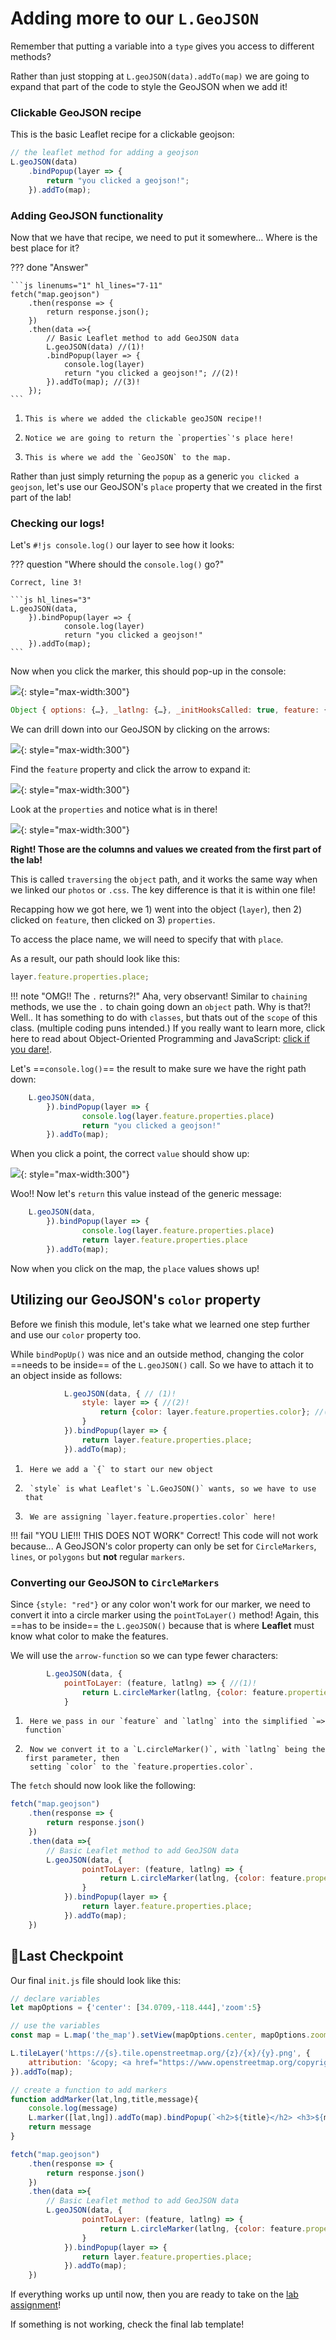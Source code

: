 # Adding more to our `L.GeoJSON`

Remember that putting a variable into a `type` gives you access to different methods?

Rather than just stopping at `L.geoJSON(data).addTo(map)` we are going to expand that part of the code to style the GeoJSON when we add it!

### Clickable GeoJSON recipe
This is the basic Leaflet recipe for a clickable geojson:

```javascript
// the leaflet method for adding a geojson
L.geoJSON(data)
    .bindPopup(layer => {
        return "you clicked a geojson!";
    }).addTo(map);
```

### Adding GeoJSON functionality

Now that we have that recipe, we need to put it somewhere... Where is the best place for it?

??? done "Answer"

    ```js linenums="1" hl_lines="7-11"
    fetch("map.geojson") 
        .then(response => { 
            return response.json();
        })
        .then(data =>{
            // Basic Leaflet method to add GeoJSON data
            L.geoJSON(data) //(1)!
            .bindPopup(layer => {
                console.log(layer)
                return "you clicked a geojson!"; //(2)!
            }).addTo(map); //(3)!
        });
    ```

1.     This is where we added the clickable geoJSON recipe!!
2.     Notice we are going to return the `properties`'s place here!
3.     This is where we add the `GeoJSON` to the map.

Rather than just simply returning the `popup` as a generic `you clicked a geojson`, let's use our GeoJSON's `place` property that we created in the first part of the lab!

### Checking our logs!

Let's `#!js console.log()` our layer to see how it looks:

??? question "Where should the `console.log()` go?"

    Correct, line 3!
    
    ```js hl_lines="3"
    L.geoJSON(data,
        }).bindPopup(layer => {
                console.log(layer)
                return "you clicked a geojson!"
        }).addTo(map);
    ```

Now when you click the marker, this should pop-up in the console:

![](./media/clicked_geojson_console.png){: style="max-width:300"}

```js
Object { options: {…}, _latlng: {…}, _initHooksCalled: true, feature: {…}, defaultOptions: {}, _leaflet_id: 37, _eventParents: {…}, _mapToAdd: {…}, _map: {…}, _zoomAnimated: true, … }
```

We can drill down into our GeoJSON by clicking on the arrows:

![](./media/open_object.png){: style="max-width:300"}

Find the `feature` property and click the arrow to expand it:

![](./media/expanded_object.png){: style="max-width:300"}

Look at the `properties` and notice what is in there!

![](./media/drill_down.png){: style="max-width:300"}

**Right! Those are the columns and values we created from the first part of the lab!**

This is called `traversing` the `object` path, and it works the same way when we linked our `photos` or `.css`. The key difference is that it is within one file!

Recapping how we got here, we 1) went into the object (`layer`), then 2) clicked on `feature`, then clicked on 3) `properties`.

To access the place name, we will need to specify that with `place`.

As a result, our path should look like this:

```js
layer.feature.properties.place;
```

!!! note "OMG!! The `.` returns?!"
    Aha, very observant! Similar to `chaining` methods, we use the `.` to chain going down an `object` path. Why is that?! Well.. It has something to do with `classes`, but thats out of the `scope` of this class. (multiple coding puns intended.) If you really want to learn more, click here to read about Object-Oriented Programming and JavaScript: [click if you dare!](https://developer.mozilla.org/en-US/docs/Learn/JavaScript/Objects/Classes_in_JavaScript).

Let's ==`console.log()`== the result to make sure we have the right path down:

```js hl_lines="3"
    L.geoJSON(data,
        }).bindPopup(layer => {
                console.log(layer.feature.properties.place)
                return "you clicked a geojson!"
        }).addTo(map);
```

When you click a point, the correct `value` should show up:

![](./media/woo_console.png){: style="max-width:300"}

Woo!! Now let's `return` this value instead of the generic message:

```js hl_lines="4"
    L.geoJSON(data,
        }).bindPopup(layer => {
                console.log(layer.feature.properties.place)
                return layer.feature.properties.place
        }).addTo(map);
```

Now when you click on the map, the `place` values shows up!

## Utilizing our GeoJSON's `color` property

Before we finish this module, let's take what we learned one step further and use our `color` property too.

While `bindPopUp()` was nice and an outside method, changing the color ==needs to be inside== of the `L.geoJSON()` call. So we have to attach it to an object inside as follows:

``` js
            L.geoJSON(data, { // (1)!
                style: layer => { //(2)!
                    return {color: layer.feature.properties.color}; //(3)!
                }
            }).bindPopup(layer => {
                return layer.feature.properties.place;
            }).addTo(map);
```

1.      Here we add a `{` to start our new object
2.      `style` is what Leaflet's `L.GeoJSON()` wants, so we have to use that
3.      We are assigning `layer.feature.properties.color` here!

!!! fail "YOU LIE!!! THIS DOES NOT WORK"
    Correct! This code will not work because... A GeoJSON's color property can only be set for `CircleMarkers`, `lines`, or `polygons` but **not** regular `markers`.

### Converting our GeoJSON to `CircleMarkers`

Since `{style: "red"}` or any color won't work for our marker, we need to convert it into a circle marker using the `pointToLayer()` method! Again, this ==has to be inside== the `L.geoJSON()` because that is where **Leaflet** must know what color to make the features.

We will use the `arrow-function` so we can type fewer characters:

```javascript
        L.geoJSON(data, {
            pointToLayer: (feature, latlng) => { //(1)!
                return L.circleMarker(latlng, {color: feature.properties.color}); //(2)!
            }
```

1.      Here we pass in our `feature` and `latlng` into the simplified `=> function`
2.      Now we convert it to a `L.circleMarker()`, with `latlng` being the first parameter, then 
        setting `color` to the `feature.properties.color`. 

The `fetch` should now look like the following:

```javascript hl_lines="8-10"
fetch("map.geojson")
    .then(response => {
        return response.json()
    })
    .then(data =>{
        // Basic Leaflet method to add GeoJSON data
        L.geoJSON(data, {
                pointToLayer: (feature, latlng) => { 
                    return L.circleMarker(latlng, {color: feature.properties.color})
                }
            }).bindPopup(layer => {
                return layer.feature.properties.place;
            }).addTo(map);
    })
```

## 🏁Last Checkpoint

Our final `init.js` file should look like this:

```js title="js/init.js" linenums="1" hl_lines="16-25"
// declare variables
let mapOptions = {'center': [34.0709,-118.444],'zoom':5}

// use the variables
const map = L.map('the_map').setView(mapOptions.center, mapOptions.zoom);

L.tileLayer('https://{s}.tile.openstreetmap.org/{z}/{x}/{y}.png', {
    attribution: '&copy; <a href="https://www.openstreetmap.org/copyright">OpenStreetMap</a> contributors'
}).addTo(map);

// create a function to add markers
function addMarker(lat,lng,title,message){
    console.log(message)
    L.marker([lat,lng]).addTo(map).bindPopup(`<h2>${title}</h2> <h3>${message}</h3>`)
    return message
}

fetch("map.geojson")
    .then(response => {
        return response.json()
    })
    .then(data =>{
        // Basic Leaflet method to add GeoJSON data
        L.geoJSON(data, {
                pointToLayer: (feature, latlng) => { 
                    return L.circleMarker(latlng, {color: feature.properties.color})
                }
            }).bindPopup(layer => {
                return layer.feature.properties.place;
            }).addTo(map);
    })
```

If everything works up until now, then you are ready to take on the [lab assignment](../../assignments/week3/lab_assignment.md)!

If something is not working, check the final lab template!
